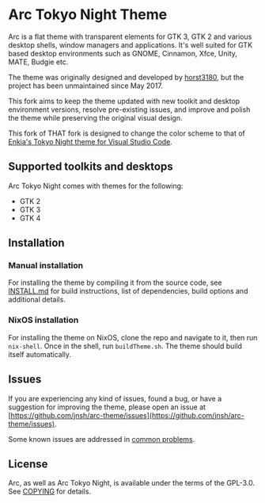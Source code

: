 # Arc Tokyo Night Theme


Arc is a flat theme with transparent elements for GTK 3, GTK 2 and various desktop shells, window managers and applications. It's well suited for GTK based desktop environments such as GNOME, Cinnamon, Xfce, Unity, MATE, Budgie etc.

The theme was originally designed and developed by [horst3180](https://github.com/horst3180/arc-theme), but the project has been unmaintained since May 2017.

This fork aims to keep the theme updated with new toolkit and desktop environment versions, resolve pre-existing issues, and improve and polish the theme while preserving the original visual design.

This fork of THAT fork is designed to change the color scheme to that of [Enkia's Tokyo Night theme for Visual Studio Code](https://github.com/enkia/tokyo-night-vscode-theme).


## Supported toolkits and desktops		


Arc Tokyo Night comes with themes for the following:
- GTK 2
- GTK 3
- GTK 4


## Installation



### Manual installation


For installing the theme by compiling it from the source code, see [INSTALL.md](https://github.com/jnsh/arc-theme/blob/master/INSTALL.md) for build instructions, list of dependencies, build options and additional details.


### NixOS installation


For installing the theme on NixOS, clone the repo and navigate to it, then run `nix-shell`. Once in the shell, run `buildTheme.sh`. The theme should build itself automatically.


## Issues


If you are experiencing any kind of issues, found a bug, or have a suggestion for improving the theme, please open an issue at [https://github.com/jnsh/arc-theme/issues](https://github.com/jnsh/arc-theme/issues).

Some known issues are addressed in [common problems](https://github.com/jnsh/arc-theme/wiki/Common-problems).


## License


Arc, as well as Arc Tokyo Night, is available under the terms of the GPL-3.0. See [COPYING](https://github.com/jnsh/arc-theme/blob/master/COPYING) for details.
